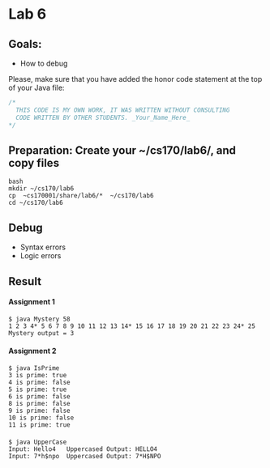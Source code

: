 # Lab 6

## Goals:

- How to debug

Please, make sure that you have added the honor code statement at the top of your Java file:

```java
/*
  THIS CODE IS MY OWN WORK, IT WAS WRITTEN WITHOUT CONSULTING       
  CODE WRITTEN BY OTHER STUDENTS. _Your_Name_Here_
*/
```

## Preparation: Create your ~/cs170/lab6/, and copy files

```
bash
mkdir ~/cs170/lab6
cp  ~cs170001/share/lab6/*  ~/cs170/lab6
cd ~/cs170/lab6
```

## Debug

- Syntax errors
- Logic errors

## Result

#### Assignment 1

```
$ java Mystery 58
1 2 3 4* 5 6 7 8 9 10 11 12 13 14* 15 16 17 18 19 20 21 22 23 24* 25
Mystery output = 3
```

#### Assignment 2

```
$ java IsPrime
3 is prime: true
4 is prime: false
5 is prime: true
6 is prime: false
8 is prime: false
9 is prime: false
10 is prime: false
11 is prime: true
```

####

```
$ java UpperCase
Input: Hello4   Uppercased Output: HELLO4
Input: 7*h$npo  Uppercased Output: 7*H$NPO
```